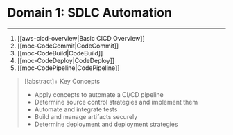 # Domain 1: SDLC Automation
---
1. [[aws-cicd-overview|Basic CICD Overview]]
2. [[moc-CodeCommit|CodeCommit]]
3. [[moc-CodeBuild|CodeBuild]]
4. [[moc-CodeDeploy|CodeDeploy]]
5. [[moc-CodePipeline|CodePipeline]]

>[!abstract]+ Key Concepts
>- Apply concepts to automate a CI/CD pipeline
>- Determine source control strategies and implement them
>- Automate and integrate tests
>- Build and manage artifacts securely
>- Determine deployment and deployment strategies